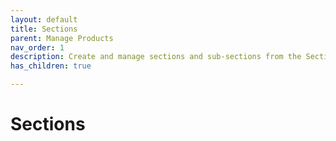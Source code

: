 ```yaml
---
layout: default
title: Sections
parent: Manage Products
nav_order: 1
description: Create and manage sections and sub-sections from the Section
has_children: true

---
```


# Sections

